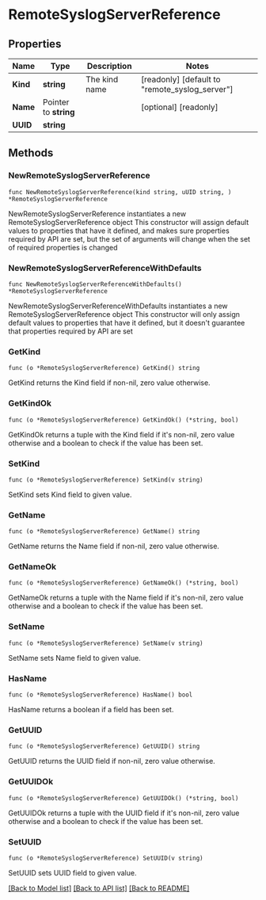# RemoteSyslogServerReference

## Properties

Name | Type | Description | Notes
------------ | ------------- | ------------- | -------------
**Kind** | **string** | The kind name | [readonly] [default to "remote_syslog_server"]
**Name** | Pointer to **string** |  | [optional] [readonly] 
**UUID** | **string** |  | 

## Methods

### NewRemoteSyslogServerReference

`func NewRemoteSyslogServerReference(kind string, uUID string, ) *RemoteSyslogServerReference`

NewRemoteSyslogServerReference instantiates a new RemoteSyslogServerReference object
This constructor will assign default values to properties that have it defined,
and makes sure properties required by API are set, but the set of arguments
will change when the set of required properties is changed

### NewRemoteSyslogServerReferenceWithDefaults

`func NewRemoteSyslogServerReferenceWithDefaults() *RemoteSyslogServerReference`

NewRemoteSyslogServerReferenceWithDefaults instantiates a new RemoteSyslogServerReference object
This constructor will only assign default values to properties that have it defined,
but it doesn't guarantee that properties required by API are set

### GetKind

`func (o *RemoteSyslogServerReference) GetKind() string`

GetKind returns the Kind field if non-nil, zero value otherwise.

### GetKindOk

`func (o *RemoteSyslogServerReference) GetKindOk() (*string, bool)`

GetKindOk returns a tuple with the Kind field if it's non-nil, zero value otherwise
and a boolean to check if the value has been set.

### SetKind

`func (o *RemoteSyslogServerReference) SetKind(v string)`

SetKind sets Kind field to given value.


### GetName

`func (o *RemoteSyslogServerReference) GetName() string`

GetName returns the Name field if non-nil, zero value otherwise.

### GetNameOk

`func (o *RemoteSyslogServerReference) GetNameOk() (*string, bool)`

GetNameOk returns a tuple with the Name field if it's non-nil, zero value otherwise
and a boolean to check if the value has been set.

### SetName

`func (o *RemoteSyslogServerReference) SetName(v string)`

SetName sets Name field to given value.

### HasName

`func (o *RemoteSyslogServerReference) HasName() bool`

HasName returns a boolean if a field has been set.

### GetUUID

`func (o *RemoteSyslogServerReference) GetUUID() string`

GetUUID returns the UUID field if non-nil, zero value otherwise.

### GetUUIDOk

`func (o *RemoteSyslogServerReference) GetUUIDOk() (*string, bool)`

GetUUIDOk returns a tuple with the UUID field if it's non-nil, zero value otherwise
and a boolean to check if the value has been set.

### SetUUID

`func (o *RemoteSyslogServerReference) SetUUID(v string)`

SetUUID sets UUID field to given value.



[[Back to Model list]](../README.md#documentation-for-models) [[Back to API list]](../README.md#documentation-for-api-endpoints) [[Back to README]](../README.md)



